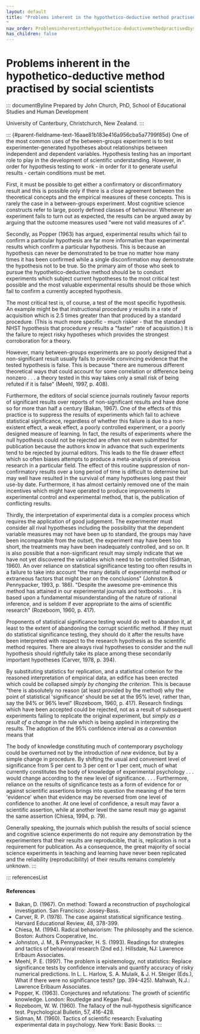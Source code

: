 ```yaml
---
layout: default
title: "Problems inherent in the hypothetico-deductive method practised by social scientists 
"
nav_order: Problemsinherentinthehypothetico-deductivemethodpractisedbysocialscientists
has_children: false
---
```

# Problems inherent in the hypothetico-deductive method practised by social scientists 


::: documentByline
Prepared by John Church, PhD, School of Educational Studies and Human
Development

University of Canterbury, Christchurch, New Zealand.
:::

::: {#parent-fieldname-text-16aae81b183e416a956cba5a7799f85d}
One of the most common uses of the between-groups experiment is to test
experimenter-generated hypotheses about relationships between
independent and dependent variables. Hypothesis testing has an important
role to play in the development of scientific understanding. However, in
order for hypothesis testing to work - in order for it to generate
useful results - certain conditions must be met.

First, it must be possible to get either a confirmatory or
disconfirmatory result and this is possible only if there is a close
agreement between the theoretical concepts and the empirical measures of
these concepts. This is rarely the case in a between-groups experiment.
Most cognitive science constructs refer to large, poorly defined classes
of behaviour. Whenever an experiment fails to turn out as expected, the
results can be argued away by arguing that the outcome measures used
"were not valid measures of *x*"*.*

Secondly, as Popper (1963) has argued, experimental results which fail
to confirm a particular hypothesis are far more informative than
experimental results which confirm a particular hypothesis. This is
because an hypothesis can never be demonstrated to be true no matter how
many times it has been confirmed while a single disconfirmation may
demonstrate the hypothesis not to be true. So the primary aim of those
who seek to pursue the hypothetico-deductive method should be to conduct
experiments which subject current hypotheses to the most critical test
possible and the most valuable experimental results should be those
which fail to confirm a currently accepted hypothesis.

The most critical test is, of course, a test of the most specific
hypothesis. An example might be that instructional procedure *y* results
in a rate of acquisition which is 2.5 times greater than that produced
by a standard procedure. (This is much more specific - much riskier -
that the standard NHST hypothesis that procedure *y* results a "faster"
rate of acquisition.) It is the failure to reject risky hypotheses which
provides the strongest corroboration for a theory.

However, many between-groups experiments are so poorly designed that a
non-significant result usually fails to provide convincing evidence that
the tested hypothesis is false. This is because "there are numerous
different theoretical ways that could account for some correlation or
difference being nonzero . . . a theory tested in this way takes only a
small risk of being refuted if it is false" (Meehl, 1997, p. 408).

Furthermore, the editors of social science journals routinely favour
reports of significant results over reports of non-significant results
and have done so for more than half a century (Bakan, 1967). One of the
effects of this practice is to suppress the results of experiments which
fail to achieve statistical significance, regardless of whether this
failure is due to a non-existent effect, a weak effect, a poorly
controlled experiment, or a poorly designed measure of learning. In
fact, the results of experiments where the null hypothesis could not be
rejected are often not even submitted for publication because the
authors know in advance that such experiments tend to be rejected by
journal editors. This leads to the file drawer effect which so often
biases attempts to produce a meta-analysis of previous research in a
particular field. The effect of this routine suppression of
non-confirmatory results over a long period of time is difficult to
determine but may well have resulted in the survival of many hypotheses
long past their use-by date. Furthermore, it has almost certainly
removed one of the main incentives which might have operated to produce
improvements in experimental control and experimental method, that is,
the publication of conflicting results.

Thirdly, the interpretation of experimental data is a complex process
which requires the application of good judgement. The experimenter must
consider all rival hypotheses including the possibility that the
dependent variable measures may not have been up to standard, the groups
may have been incomparable from the outset, the experiment may have been
too short, the treatments may have been inadequately controlled, and so
on. It is also possible that a non-significant result may simply
indicate that we have not yet discovered the variables which need to be
controlled (Sidman, 1960). An over reliance on statistical significance
testing too often results in a failure to take into account "the many
details of experimental method or extraneous factors that might bear on
the conclusions" (Johnston & Pennypacker, 1993, p. 186). "Despite the
awesome pre-eminence this method has attained in our experimental
journals and textbooks . . . it is based upon a fundamental
misunderstanding of the nature of rational inference, and is seldom if
ever appropriate to the aims of scientific research" (Rozeboom, 1960, p.
417).

Proponents of statistical significance testing would do well to abandon
it, at least to the extent of abandoning the corrupt scientific method.
If they must do statistical significance testing, they should do it
after the results have been interpreted with respect to the research
hypothesis as the scientific method requires. There are always rival
hypotheses to consider and the null hypothesis should rightfully take
its place among these secondarily important hypotheses (Carver, 1978, p.
394).

By substituting statistics for replication, and a statistical criterion
for the reasoned interpretation of empirical data, an edifice has been
erected which could be collapsed *simply by changing the criterion*.
This is because "there is absolutely no reason (at least provided by the
method) why the point of statistical \'significance\' should be set at
the 95% level, rather than, say the 94% or 96% level" (Rozeboom, 1960,
p. 417). Research findings which have been accepted could be rejected,
not as a result of subsequent experiments failing to replicate the
original experiment, but *simply as a result of a change* in the rule
which is being applied in interpreting the results. The adoption of the
95% confidence interval *as a convention* means that

The body of knowledge constituting much of contemporary psychology could
be overturned not by the introduction of *new* evidence, but by a simple
change in procedure. By shifting the usual and convenient level of
significance from 5 per cent to 3 per cent or 1 per cent, much of what
currently constitutes the body of knowledge of experimental psychology .
. . would change according to the new level of significance. . . .
Furthermore, reliance on the results of significance tests as a form of
evidence for or against scientific assertions brings into question the
meaning of the term \'evidence\' when that evidence may be reversed from
one level of confidence to another. At one level of confidence, a result
may favor a scientific assertion, while at another level the same result
may go against the same assertion (Chiesa, 1994, p. 79).

Generally speaking, the journals which publish the results of social
science and cognitive science experiments do not require any
demonstration by the experimenters that their results are reproducible,
that is, replication is not a requirement for publication. As a
consequence, the great majority of social science experiments in
teaching and learning have never been replicated and the reliability
(reproducibility) of their results remains completely unknown.
:::

::: referencesList
#### References

-   Bakan, D. (1967). On method: Toward a reconstruction of
    psychological investigation. San Francisco: Jossey-Bass.
-   Carver, R. P. (1978). The case against statistical significance
    testing. Harvard Educational Review, 48, 378-399.
-   Chiesa, M. (1994). Radical behaviorism: The philosophy and the
    science. Boston: Authors Cooperative, Inc.
-   Johnston, J. M., & Pennypacker, H. S. (1993). Readings for
    strategies and tactics of behavioral research (2nd ed.). Hillsdale,
    NJ: Lawrence Erlbaum Associates.
-   Meehl, P. E. (1997). The problem is epistemology, not statistics:
    Replace significance tests by confidence intervals and quantify
    accuracy of risky numerical predictions. In L. L. Harlow, S. A.
    Mulaik, & J. H. Steiger (Eds.), What if there were no significance
    tests? (pp. 394-425). Mahwah, N.J.: Lawrence Erlbaum Associates.
-   Popper, K. (1963). Conjectures and refutations: The growth of
    scientific knowledge. London: Routledge and Kegan Paul.
-   Rozeboom, W. W. (1960). The fallacy of the null-hypothesis
    significance test. Psychological Bulletin, 57, 416-428.
-   Sidman, M. (1960). Tactics of scientific research: Evaluating
    experimental data in psychology. New York: Basic Books.
:::
